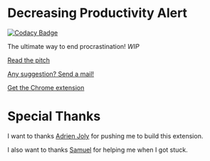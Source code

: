 # Decreasing Productivity Alert

[![Codacy Badge](https://api.codacy.com/project/badge/Grade/f43dccd0629848f488d970ccd5815782)](https://www.codacy.com/app/Satwa/decreasing-productivity-alert?utm_source=github.com&amp;utm_medium=referral&amp;utm_content=Satwa/decreasing-productivity-alert&amp;utm_campaign=Badge_Grade)

The ultimate way to end procrastination! _WIP_

[Read the pitch](https://www.pitchcard.io/c/SyvQE5N8g)

[Any suggestion? Send a mail!](mailto:me@joshua.ovh)

[Get the Chrome extension](#)

# Special Thanks

I want to thanks [Adrien Joly](https://twitter.com/adrienjoly) for pushing me to build this extension.

I also want to thanks [Samuel](https://github.com/herasus) for helping me when I got stuck.
